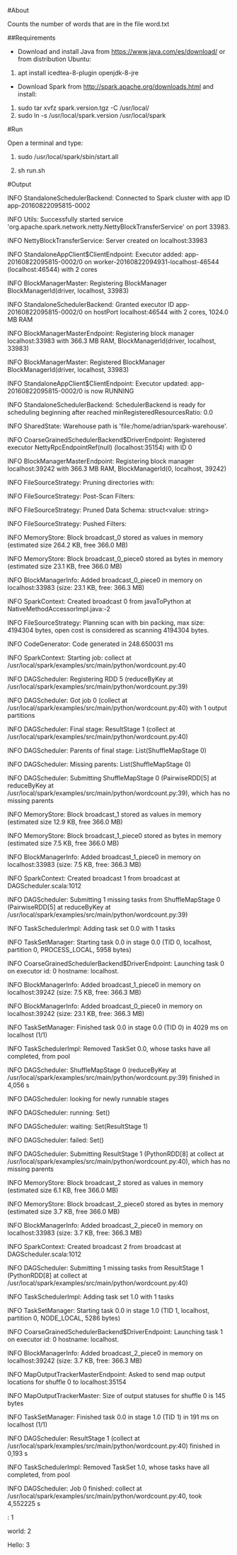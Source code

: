 #About

Counts the number of words that are in the file word.txt

##Requirements
* Download and install Java from https://www.java.com/es/download/ or from distribution Ubuntu:

1. apt install icedtea-8-plugin openjdk-8-jre

* Download Spark from http://spark.apache.org/downloads.html and install:

1. sudo tar xvfz spark.version.tgz -C   /usr/local/
2. sudo ln -s /usr/local/spark.version   /usr/local/spark

#Run

Open a terminal and type:

1. sudo /usr/local/spark/sbin/start.all

2. sh run.sh


#Output

 INFO StandaloneSchedulerBackend: Connected to Spark cluster with app ID app-20160822095815-0002

 INFO Utils: Successfully started service 'org.apache.spark.network.netty.NettyBlockTransferService' on port 33983.

 INFO NettyBlockTransferService: Server created on localhost:33983

 INFO StandaloneAppClient$ClientEndpoint: Executor added: app-20160822095815-0002/0 on worker-20160822094931-localhost-46544 (localhost:46544) with 2 cores

 INFO BlockManagerMaster: Registering BlockManager BlockManagerId(driver, localhost, 33983)

 INFO StandaloneSchedulerBackend: Granted executor ID app-20160822095815-0002/0 on hostPort localhost:46544 with 2 cores, 1024.0 MB RAM

 INFO BlockManagerMasterEndpoint: Registering block manager localhost:33983 with 366.3 MB RAM, BlockManagerId(driver, localhost, 33983)

 INFO BlockManagerMaster: Registered BlockManager BlockManagerId(driver, localhost, 33983)

 INFO StandaloneAppClient$ClientEndpoint: Executor updated: app-20160822095815-0002/0 is now RUNNING

 INFO StandaloneSchedulerBackend: SchedulerBackend is ready for scheduling beginning after reached minRegisteredResourcesRatio: 0.0

 INFO SharedState: Warehouse path is 'file:/home/adrian/spark-warehouse'.

 INFO CoarseGrainedSchedulerBackend$DriverEndpoint: Registered executor NettyRpcEndpointRef(null) (localhost:35154) with ID 0

 INFO BlockManagerMasterEndpoint: Registering block manager localhost:39242 with 366.3 MB RAM, BlockManagerId(0, localhost, 39242)

 INFO FileSourceStrategy: Pruning directories with: 

 INFO FileSourceStrategy: Post-Scan Filters: 

 INFO FileSourceStrategy: Pruned Data Schema: struct<value: string>

 INFO FileSourceStrategy: Pushed Filters: 

 INFO MemoryStore: Block broadcast_0 stored as values in memory (estimated size 264.2 KB, free 366.0 MB)

 INFO MemoryStore: Block broadcast_0_piece0 stored as bytes in memory (estimated size 23.1 KB, free 366.0 MB)

 INFO BlockManagerInfo: Added broadcast_0_piece0 in memory on localhost:33983 (size: 23.1 KB, free: 366.3 MB)

 INFO SparkContext: Created broadcast 0 from javaToPython at NativeMethodAccessorImpl.java:-2

 INFO FileSourceStrategy: Planning scan with bin packing, max size: 4194304 bytes, open cost is considered as scanning 4194304 bytes.

 INFO CodeGenerator: Code generated in 248.650031 ms

 INFO SparkContext: Starting job: collect at /usr/local/spark/examples/src/main/python/wordcount.py:40

 INFO DAGScheduler: Registering RDD 5 (reduceByKey at /usr/local/spark/examples/src/main/python/wordcount.py:39)

 INFO DAGScheduler: Got job 0 (collect at /usr/local/spark/examples/src/main/python/wordcount.py:40) with 1 output partitions

 INFO DAGScheduler: Final stage: ResultStage 1 (collect at /usr/local/spark/examples/src/main/python/wordcount.py:40)

 INFO DAGScheduler: Parents of final stage: List(ShuffleMapStage 0)

 INFO DAGScheduler: Missing parents: List(ShuffleMapStage 0)

 INFO DAGScheduler: Submitting ShuffleMapStage 0 (PairwiseRDD[5] at reduceByKey at /usr/local/spark/examples/src/main/python/wordcount.py:39), which has no missing parents

 INFO MemoryStore: Block broadcast_1 stored as values in memory (estimated size 12.9 KB, free 366.0 MB)

 INFO MemoryStore: Block broadcast_1_piece0 stored as bytes in memory (estimated size 7.5 KB, free 366.0 MB)

 INFO BlockManagerInfo: Added broadcast_1_piece0 in memory on localhost:33983 (size: 7.5 KB, free: 366.3 MB)

 INFO SparkContext: Created broadcast 1 from broadcast at DAGScheduler.scala:1012

 INFO DAGScheduler: Submitting 1 missing tasks from ShuffleMapStage 0 (PairwiseRDD[5] at reduceByKey at /usr/local/spark/examples/src/main/python/wordcount.py:39)

 INFO TaskSchedulerImpl: Adding task set 0.0 with 1 tasks

 INFO TaskSetManager: Starting task 0.0 in stage 0.0 (TID 0, localhost, partition 0, PROCESS_LOCAL, 5958 bytes)

 INFO CoarseGrainedSchedulerBackend$DriverEndpoint: Launching task 0 on executor id: 0 hostname: localhost.

 INFO BlockManagerInfo: Added broadcast_1_piece0 in memory on localhost:39242 (size: 7.5 KB, free: 366.3 MB)

 INFO BlockManagerInfo: Added broadcast_0_piece0 in memory on localhost:39242 (size: 23.1 KB, free: 366.3 MB)

 INFO TaskSetManager: Finished task 0.0 in stage 0.0 (TID 0) in 4029 ms on localhost (1/1)

 INFO TaskSchedulerImpl: Removed TaskSet 0.0, whose tasks have all completed, from pool 

 INFO DAGScheduler: ShuffleMapStage 0 (reduceByKey at /usr/local/spark/examples/src/main/python/wordcount.py:39) finished in 4,056 s

 INFO DAGScheduler: looking for newly runnable stages

 INFO DAGScheduler: running: Set()

 INFO DAGScheduler: waiting: Set(ResultStage 1)

 INFO DAGScheduler: failed: Set()

 INFO DAGScheduler: Submitting ResultStage 1 (PythonRDD[8] at collect at /usr/local/spark/examples/src/main/python/wordcount.py:40), which has no missing parents

 INFO MemoryStore: Block broadcast_2 stored as values in memory (estimated size 6.1 KB, free 366.0 MB)

 INFO MemoryStore: Block broadcast_2_piece0 stored as bytes in memory (estimated size 3.7 KB, free 366.0 MB)

 INFO BlockManagerInfo: Added broadcast_2_piece0 in memory on localhost:33983 (size: 3.7 KB, free: 366.3 MB)

 INFO SparkContext: Created broadcast 2 from broadcast at DAGScheduler.scala:1012

 INFO DAGScheduler: Submitting 1 missing tasks from ResultStage 1 (PythonRDD[8] at collect at /usr/local/spark/examples/src/main/python/wordcount.py:40)

 INFO TaskSchedulerImpl: Adding task set 1.0 with 1 tasks

 INFO TaskSetManager: Starting task 0.0 in stage 1.0 (TID 1, localhost, partition 0, NODE_LOCAL, 5286 bytes)

 INFO CoarseGrainedSchedulerBackend$DriverEndpoint: Launching task 1 on executor id: 0 hostname: localhost.

 INFO BlockManagerInfo: Added broadcast_2_piece0 in memory on localhost:39242 (size: 3.7 KB, free: 366.3 MB)

 INFO MapOutputTrackerMasterEndpoint: Asked to send map output locations for shuffle 0 to localhost:35154

 INFO MapOutputTrackerMaster: Size of output statuses for shuffle 0 is 145 bytes

 INFO TaskSetManager: Finished task 0.0 in stage 1.0 (TID 1) in 191 ms on localhost (1/1)

 INFO DAGScheduler: ResultStage 1 (collect at /usr/local/spark/examples/src/main/python/wordcount.py:40) finished in 0,193 s

 INFO TaskSchedulerImpl: Removed TaskSet 1.0, whose tasks have all completed, from pool 

 INFO DAGScheduler: Job 0 finished: collect at /usr/local/spark/examples/src/main/python/wordcount.py:40, took 4,552225 s

: 1

world: 2

Hello: 3


